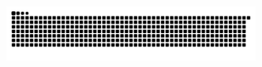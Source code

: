 <picture align="center">
  <source media="(prefers-color-scheme: dark)" srcset="https://raw.githubusercontent.com/xsriven/xsriven/output/github-contribution-grid-snake-dark.svg">
  <source media="(prefers-color-scheme: light)" srcset="https://raw.githubusercontent.com/xsriven/xsriven/output/github-contribution-grid-snake-dark.svg">
  <img align="center" alt="github contribution grid snake animation" src="https://raw.githubusercontent.com/xsriven/xsriven/output/github-contribution-grid-snake.svg">
</picture>
<!--
**xsriven/xsriven** is a ✨ _special_ ✨ repository because its `README.md` (this file) appears on your GitHub profile.

Here are some ideas to get you started:

- 🔭 I’m currently working on ...
- 🌱 I’m currently learning ...
- 👯 I’m looking to collaborate on ...
- 🤔 I’m looking for help with ...
- 💬 Ask me about ...
- 📫 How to reach me: ...
- 😄 Pronouns: ...
- ⚡ Fun fact: ...
-->
